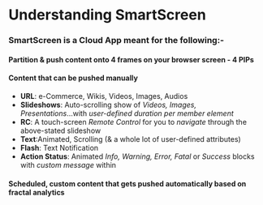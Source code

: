 # Understanding SmartScreen


### SmartScreen is a Cloud App meant for the following:-

#### Partition & push content onto 4 frames on your browser screen - 4 PIPs

#### Content that can be pushed manually

 * **URL**: e-Commerce, Wikis, Videos, Images, Audios
 * **Slideshows**: Auto-scrolling show of _Videos, Images, Presentations_...with _user-defined duration per member element_
 * **RC**: A touch-screen _Remote Control_ for you to _navigate_ through the above-stated slideshow
 * **Text**:Animated, Scrolling (& a whole lot of user-defined attributes) 
 * **Flash**: Text Notification
 * **Action Status**: Animated _Info, Warning, Error, Fatal_ or _Success_ blocks with _custom message_ within 
 
 
 #### Scheduled, custom content that gets pushed automatically based on fractal analytics
